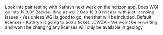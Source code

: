 Look into pair testing with Kathryn next week on the horizon app.
Does WGI go into 10.8.3? Backbuilding as well?
Can 10.8.3 release with just licensing issues - Yes unless WGI is good to go, then that will be included.
Default licenses - Kathryn is going to add a ticket.
LCWZA - We won't be re-writing and won't be changing any licenses will only be available in geology
